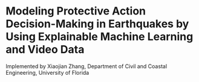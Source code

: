 # Modeling Protective Action Decision-Making in Earthquakes by Using Explainable Machine Learning and Video Data
Implemented by Xiaojian Zhang, Department of Civil and Coastal Engineering, University of Florida
